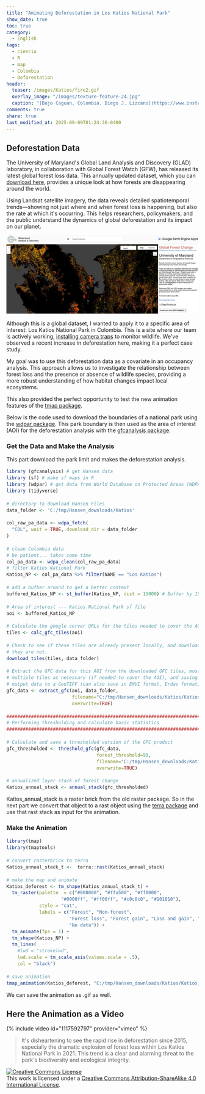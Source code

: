 ```yaml
---
title: "Amimating Deforestation in Los Katios National Park"
show_date: true
toc: true
category: 
  - English
tags: 
  - ciencia
  - R
  - map
  - Colombia
  - Deforestation
header:
  teaser: /images/Katios/fire2.gif
  overlay_image: "/images/texture-feature-24.jpg"
  caption: "[Bajo Caguan, Colombia. Diego J. Lizcano](https://www.instagram.com/walking_tapir/)"
comments: true
share: true
last_modified_at: 2025-09-09T01:24:36-0400
---
```


## Deforestation Data


The University of Maryland's Global Land Analysis and Discovery (GLAD) laboratory, in collaboration with Global Forest Watch (GFW), has released its latest global forest loss data. This annually updated dataset, which you can [download here](https://storage.googleapis.com/earthenginepartners-hansen/GFC-2024-v1.12/download.html), provides a unique look at how forests are disappearing around the world.

Using Landsat satellite imagery, the data reveals detailed spatiotemporal trends—showing not just where and when forest loss is happening, but also the rate at which it's occurring. This helps researchers, policymakers, and the public understand the dynamics of global deforestation and its impact on our planet.

![Global Forest Change](/images/Katios/GFC.jpg)  


Although this is a global dataset, I wanted to apply it to a specific area of interest: Los Katíos National Park in Colombia. This is a site where our team is actively working, [installing camera traps](https://dlizcano.github.io/cameratrap/posts/2024-07-17-stackmodel/index.html) to monitor wildlife. We've observed a recent increase in deforestation here, making it a perfect case study.

My goal was to use this deforestation data as a covariate in an occupancy analysis. This approach allows us to investigate the relationship between forest loss and the presence or absence of wildlife species, providing a more robust understanding of how habitat changes impact local ecosystems.

This also provided the perfect opportunity to test the new animation features of the [tmap package](https://r-tmap.github.io/tmap/).

Below is the code used to download the boundaries of a national park using the [wdpar package](https://prioritizr.github.io/wdpar/reference/wdpar.html). This park boundary is then used as the area of interest (AOI) for the deforestation analysis with the [gfcanalysis package](https://github.com/azvoleff/gfcanalysis). 


### Get the Data and Make the Analysis

This part download the park limit and makes the deforestation analysis. 

```r
library (gfcanalysis) # get Hansen data
library (sf) # make sf maps in R
library (wdpar) # get data from World Database on Protected Areas (WDPA) 
library (tidyverse) 

# directory to download Hansen Files
data_folder <- 'C:/tmp/Hansen_downloads/Katios'

col_raw_pa_data <- wdpa_fetch(
  "COL", wait = TRUE, download_dir = data_folder
)

# clean Colombia data
# be patient... takes some time
col_pa_data <- wdpa_clean(col_raw_pa_data)
# filter Katios National Park
Katios_NP <- col_pa_data %>% filter(NAME == "Los Katíos")

# add a bufber around to get a better context
buffered_Katios_NP <- st_buffer(Katios_NP, dist = 15000) # Buffer by 15 km 

# Area of interest --- Katios National Park sf file
aoi <- buffered_Katios_NP

# Calculate the google server URLs for the tiles needed to cover the AOI
tiles <- calc_gfc_tiles(aoi)

# Check to see if these tiles are already present locally, and download them if 
# they are not.
download_tiles(tiles, data_folder)

# Extract the GFC data for this AOI from the downloaded GFC tiles, mosaicing 
# multiple tiles as necessary (if needed to cover the AOI), and saving  the 
# output data to a GeoTIFF (can also save in ENVI format, Erdas format, etc.).
gfc_data <- extract_gfc(aoi, data_folder, 
                        filename="C:/tmp/Hansen_downloads/Katios/Katios_extract.tif",
                        overwrite=TRUE)

###############################################################################
# Performing thresholding and calculate basic statistics
###############################################################################

# Calculate and save a thresholded version of the GFC product
gfc_thresholded <- threshold_gfc(gfc_data, 
                                 forest_threshold=90, 
                                 filename="C:/tmp/Hansen_downloads/Katios/Katios_extract_thresholded.tif",
                                 overwrite=TRUE)

# annualized layer stack of forest change
Katios_annual_stack <- annual_stack(gfc_thresholded)

```   

Katios_annual_stack is a raster brick from the old raster package. So in the next part we convert that object to a rast object using the [terra package](https://rspatial.github.io/terra/) and use that rast stack as input for the animation. 

### Make the Animation

```r
library(tmap)
library(tmaptools)

# convert rasterbrick to terra
Katios_annual_stack_t <-  terra::rast(Katios_annual_stack)

# make the map and animate
Katios_deforest <- tm_shape(Katios_annual_stack_t) + 
  tm_raster(palette  = c("#008000", "#ffa500", "#ff0000", 
                    "#0000ff", "#ff00ff", "#c0c0c0", "#101010"),
            style = "cat",
            labels = c("Forest", "Non-forest", 
                       "Forest loss", "Forest gain", "Loss and gain", "Water", 
                       "No data")) +
  tm_animate(fps = 1) +
  tm_shape(Katios_NP) +
  tm_lines(
    #lwd = "strokelwd", 
    lwd.scale = tm_scale_asis(values.scale = .5),
    col = "black") 

# save animation
tmap_animation(Katios_deforest, "C:/tmp/Hansen_downloads/Katios/Katios_deforest_1fps.mp4")

```
We can save the animation as .gif as well. 

## Here the Animation as a Video

{% include video id="1117592797" provider="vimeo" %}

> It's disheartening to see the rapid rise in deforestation since 2015, especially the dramatic explosion of forest loss within Los Katios National Park in 2021. This trend is a clear and alarming threat to the park's biodiversity and ecological integrity.


<p>
<a rel="license" href="http://creativecommons.org/licenses/by-sa/4.0/"><img alt="Creative Commons License" style="border-width:0" src="http://i.creativecommons.org/l/by-sa/4.0/88x31.png" /></a><br />This work is licensed under a <a rel="license" href="http://creativecommons.org/licenses/by-sa/4.0/">Creative Commons Attribution-ShareAlike 4.0 International License</a>.
</p>
